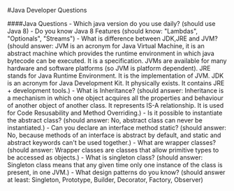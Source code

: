#Java Developer Questions

####Java Questions
    - Which java version do you use daily? (should use Java 8)
    - Do you know Java 8 Features (should know: "Lambdas", "Optionals", "Streams")
    - What is difference between JDK,JRE and JVM? (should answer: JVM is an acronym for Java Virtual Machine, it is an abstract machine which provides the runtime environment in which java bytecode can be executed. It is a specification. JVMs are available for many hardware and software platforms (so JVM is platform dependent). JRE stands for Java Runtime Environment. It is the implementation of JVM. JDK is an acronym for Java Development Kit. It physically exists. It contains JRE + development tools.)
    - What is Inheritance? (should answer: Inheritance is a mechanism in which one object acquires all the properties and behaviour of another object of another class. It represents IS-A relationship. It is used for Code Resusability and Method Overriding.)
    - Is it possible to instantiate the abstract class? (should answer: No, abstract class can never be instantiated.)
    - Can you declare an interface method static? (should answer: No, because methods of an interface is abstract by default, and static and abstract keywords can't be used together.)
    - What are wrapper classes? (should answer: Wrapper classes are classes that allow primitive types to be accessed as objects.)
    - What is singleton class? (should answer: Singleton class means that any given time only one instance of the class is present, in one JVM.)
    - What design patterns do you know? (should answer at least: Singleton, Prototype, Builder, Decorator, Factory, Observer)
